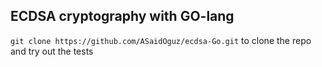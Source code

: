 ## ECDSA cryptography with GO-lang ##

`` git clone https://github.com/ASaidOguz/ecdsa-Go.git `` to clone the repo and try out the tests 